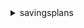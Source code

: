 <details><summary>savingsplans</summary><blockquote>

- **<details><summary>create-savings-plan</summary><blockquote>**

  * --savings-plan-offering-id
  * --commitment
  * --upfront-payment-amount
  * --purchase-time
  * --client-token
  * --tags
  * --cli-input-json
  * --cli-input-yaml
  * --generate-cli-skeleton


- **<details><summary>delete-queued-savings-plan</summary><blockquote>**

  * --savings-plan-id
  * --cli-input-json
  * --cli-input-yaml
  * --generate-cli-skeleton


- **<details><summary>describe-savings-plan-rates</summary><blockquote>**

  * --savings-plan-id
  * --filters
  * --next-token
  * --max-results
  * --cli-input-json
  * --cli-input-yaml
  * --generate-cli-skeleton


- **<details><summary>describe-savings-plans</summary><blockquote>**

  * --savings-plan-arns
  * --savings-plan-ids
  * --next-token
  * --max-results
  * --states
  * --filters
  * --cli-input-json
  * --cli-input-yaml
  * --generate-cli-skeleton


- **<details><summary>describe-savings-plans-offering-rates</summary><blockquote>**

  * --savings-plan-offering-ids
  * --savings-plan-payment-options
  * --savings-plan-types
  * --products
  * --service-codes
  * --usage-types
  * --operations
  * --filters
  * --next-token
  * --max-results
  * --cli-input-json
  * --cli-input-yaml
  * --generate-cli-skeleton


- **<details><summary>describe-savings-plans-offerings</summary><blockquote>**

  * --offering-ids
  * --payment-options
  * --product-type
  * --plan-types
  * --durations
  * --currencies
  * --descriptions
  * --service-codes
  * --usage-types
  * --operations
  * --filters
  * --next-token
  * --max-results
  * --cli-input-json
  * --cli-input-yaml
  * --generate-cli-skeleton


- **<details><summary>help</summary><blockquote>**

  * 


- **<details><summary>list-tags-for-resource</summary><blockquote>**

  * --resource-arn
  * --cli-input-json
  * --cli-input-yaml
  * --generate-cli-skeleton


- **<details><summary>tag-resource</summary><blockquote>**

  * --resource-arn
  * --tags
  * --cli-input-json
  * --cli-input-yaml
  * --generate-cli-skeleton


- **<details><summary>untag-resource</summary><blockquote>**

  * --resource-arn
  * --tag-keys
  * --cli-input-json
  * --cli-input-yaml
  * --generate-cli-skeleton


</blockquote></details>
</blockquote></details>
</blockquote></details>
</blockquote></details>
</blockquote></details>
</blockquote></details>
</blockquote></details>
</blockquote></details>
</blockquote></details>
</blockquote></details>
</blockquote></details>
